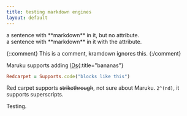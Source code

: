 ```yaml
---
title: testing markdown engines
layout: default
---
```


<div>
a sentence with **markdown** in it, but no attribute.
</div>

<div markdown="1">
a sentence with **markdown** in it with the attribute.
</div>

{::comment}
This is a comment, kramdown ignores this.
{:/comment}

Maruku supports adding [IDs](#){:title="bananas"}

``` ruby
Redcarpet = Supports.code("blocks like this")
```

Red carpet supports ~~strikethrough~~, not sure about Maruku. `2^(nd)`, it supports superscripts.

Testing.
